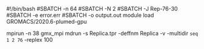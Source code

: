 #!/bin/bash
#SBATCH -n 64
#SBATCH -N 2
#SBATCH -J Rep-76-30
#SBATCH -e error.err
#SBATCH -o output.out
module load GROMACS/2020.6-plumed-gpu

mpirun -n 38 gmx_mpi mdrun -s Replica.tpr -deffnm Replica -v -multidir `seq 1 2 76` -replex 100
